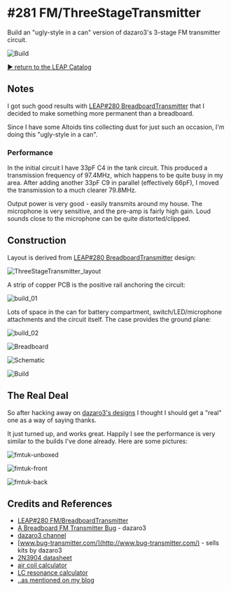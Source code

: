 # #281 FM/ThreeStageTransmitter

Build an "ugly-style in a can" version of dazaro3's 3-stage FM transmitter circuit.

![Build](./assets/ThreeStageTransmitter_build.jpg?raw=true)

[:arrow_forward: return to the LEAP Catalog](http://leap.tardate.com)

## Notes

I got such good results with [LEAP#280 BreadboardTransmitter](../BreadboardTransmitter)
that I decided to make something more permanent than a breadboard.

Since I have some Altoids tins collecting dust for just such an occasion, I'm doing this "ugly-style in a can".


### Performance

In the initial circuit I have 33pF C4 in the tank circuit.
This produced a transmission frequency of 97.4MHz, which happens to be quite busy in my area.
After adding another 33pF C9 in parallel (effectively 66pF), I moved the transmission to a much clearer 79.8MHz.

Output power is very good - easily transmits around my house.
The microphone is very sensitive, and the pre-amp is fairly high gain. Loud sounds close to the microphone
can be quite distorted/clipped.

## Construction

Layout is derived from [LEAP#280 BreadboardTransmitter](../BreadboardTransmitter) design:

![ThreeStageTransmitter_layout](./assets/ThreeStageTransmitter_layout.jpg?raw=true)

A strip of copper PCB is the positive rail anchoring the circuit:

![build_01](./assets/build_01.jpg?raw=true)

Lots of space in the can for battery compartment, switch/LED/microphone attachments and the circuit itself.
The case provides the ground plane:

![build_02](./assets/build_02.jpg?raw=true)

![Breadboard](./assets/ThreeStageTransmitter_bb.jpg?raw=true)

![Schematic](./assets/ThreeStageTransmitter_schematic.jpg?raw=true)

![Build](./assets/ThreeStageTransmitter_build.jpg?raw=true)

## The Real Deal

So after hacking away on [dazaro3's designs](https://www.youtube.com/channel/UCU5ca_ymxbKi9GqVH7BMxbg) I thought
I should get a "real" one as a way of saying thanks.

It just turned up, and works great. Happily I see the performance is very similar
to the builds I've done already. Here are some pictures:

![fmtuk-unboxed](./assets/fmtuk-unboxed.jpg?raw=true)

![fmtuk-front](./assets/fmtuk-front.jpg?raw=true)

![fmtuk-back](./assets/fmtuk-back.jpg?raw=true)


## Credits and References
* [LEAP#280 FM/BreadboardTransmitter](../BreadboardTransmitter)
* [A Breadboard FM Transmitter Bug](https://www.youtube.com/watch?v=lUpujUAa2ZQ) - dazaro3
* [dazaro3 channel](https://www.youtube.com/channel/UCU5ca_ymxbKi9GqVH7BMxbg)
* [www.bug-transmitter.com/](http://www.bug-transmitter.com/) - sells kits by dazaro3
* [2N3904 datasheet](http://www.futurlec.com/Transistors/2N3904.shtml)
* [air coil calculator](http://www.qsl.net/in3otd/indcalc.html)
* [LC resonance calculator](http://www.daycounter.com/Calculators/LC-Resonance-Calculator.phtml)
* [..as mentioned on my blog](https://blog.tardate.com/2017/04/leap281-three-stage-fm-transmitter.html)
